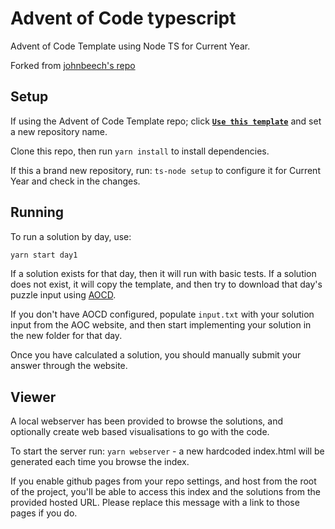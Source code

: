 # Advent of Code typescript

Advent of Code Template using Node TS for Current Year.

Forked from [johnbeech's repo](https://github.com/johnbeech/advent-of-code-nodejs-template)

## Setup

If using the Advent of Code Template repo; click [**`Use this template`**](https://github.com/MJGTwo/advent-of-code-nodets-template/generate) and set a new repository name.

Clone this repo, then run `yarn install` to install dependencies.

If this a brand new repository, run: `ts-node setup` to configure it for Current Year and check in the changes.

## Running

To run a solution by day, use:

```bash
yarn start day1
```

If a solution exists for that day, then it will run with basic tests. If a solution does not exist, it will copy the template, and then try to download that day's puzzle input using [AOCD](https://github.com/wimglenn/advent-of-code-data).

If you don't have AOCD configured, populate `input.txt` with your solution input from the AOC website, and then start implementing your solution in the new folder for that day.

Once you have calculated a solution, you should manually submit your answer through the website.

## Viewer

A local webserver has been provided to browse the solutions, and optionally create web based visualisations to go with the code.

To start the server run: `yarn webserver` - a new hardcoded index.html will be generated each time you browse the index.

If you enable github pages from your repo settings, and host from the root of the project, you'll be able to access this index and the solutions from the provided hosted URL. Please replace this message with a link to those pages if you do.
